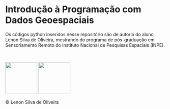 <h1>Introdução à Programação com Dados Geoespaciais</h1>
<p>Os códigos python inseridos nesse repositório são de autoria do aluno Lenon Silva de Oliveira, mestrando do programa de pós-graduação em Sensoriamento Remoto do Instituto Nacional de Pesquisas Espaciais (INPE).</p>
<br>
<p><img src="https://upload.wikimedia.org/wikipedia/commons/1/1f/Python_logo_01.svg" width="100" 
     height="100"> <img src="https://upload.wikimedia.org/wikipedia/commons/5/5a/Satellite_icon1.png" width="100" 
     height="100"> </p>
<p>&copy; Lenon Silva de Oliveira</p>
